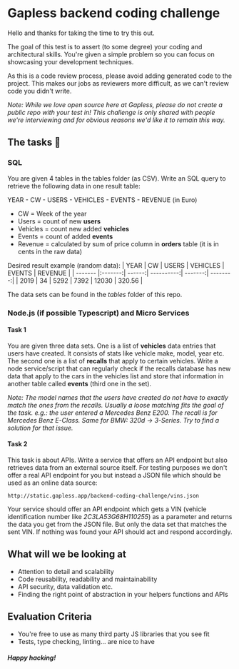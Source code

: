 # Gapless backend coding challenge

Hello and thanks for taking the time to try this out.

The goal of this test is to assert (to some degree) your coding and architectural skills. You're given a simple problem so you can focus on showcasing your development techniques.

As this is a code review process, please avoid adding generated code to the project. This makes our jobs as reviewers more difficult, as we can't review code you didn't write.

_Note: While we love open source here at Gapless, please do not create a public repo with your test in! This challenge is only shared with people we're interviewing and for obvious reasons we'd like it to remain this way._

## The tasks 🏁

### SQL

You are given 4 tables in the tables folder (as CSV).
Write an SQL query to retrieve the following data in one result table:

YEAR - CW - USERS - VEHICLES - EVENTS - REVENUE (in Euro)

- CW = Week of the year
- Users = count of new **users**
- Vehicles = count new added **vehicles**
- Events = count of added **events**
- Revenue = calculated by sum of price column in **orders** table (it is in cents in the raw data)

Desired result example (random data):
| YEAR | CW | USERS | VEHICLES | EVENTS | REVENUE |
| ------- |:-------:| ------:| ----------:| -------:| --------:|
| 2019 | 34 | 5292 | 7392 | 12030 | 320.56 |

The data sets can be found in the _tables_ folder of this repo.

### Node.js (if possible Typescript) and Micro Services

#### Task 1

You are given three data sets. One is a list of **vehicles** data entries that users have created. It consists of stats like vehicle make, model, year etc.
The second one is a list of **recalls** that apply to certain vehicles. Write a node service/script that can regularly check if the recalls database has new data that apply to the cars in the vehicles list and store that information in another table called **events** (third one in the set).

_Note: The model names that the users have created do not have to exactly match the ones from the recalls. Usually a loose matching fits the goal of the task. e.g.: the user entered a Mercedes Benz E200. The recall is for Mercedes Benz E-Class. Same for BMW: 320d -> 3-Series. Try to find a solution for that issue._

#### Task 2

This task is about APIs.
Write a service that offers an API endpoint but also retrieves data from an external source itself. For testing purposes we don't offer a real API endpoint for you but instead a JSON file which should be used as an online data source:

```
http://static.gapless.app/backend-coding-challenge/vins.json
```

Your service should offer an API endpoint which gets a VIN (vehicle identification number like _2C3LA53G68H110255_) as a parameter and returns the data you get from the JSON file. But only the data set that matches the sent VIN. If nothing was found your API should act and respond accordingly.

## What will we be looking at

- Attention to detail and scalability
- Code reusability, readability and maintainability
- API security, data validation etc.
- Finding the right point of abstraction in your helpers functions and APIs

## Evaluation Criteria

- You're free to use as many third party JS libraries that you see fit
- Tests, type checking, linting... are nice to have

##### Happy hacking!
